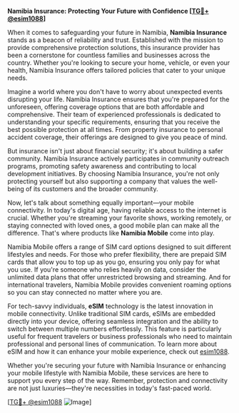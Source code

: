 **Namibia Insurance: Protecting Your Future with Confidence [[TG💪+ @esim1088](https://t.me/s/esim1088)]**

When it comes to safeguarding your future in Namibia, **Namibia Insurance** stands as a beacon of reliability and trust. Established with the mission to provide comprehensive protection solutions, this insurance provider has been a cornerstone for countless families and businesses across the country. Whether you're looking to secure your home, vehicle, or even your health, Namibia Insurance offers tailored policies that cater to your unique needs.

Imagine a world where you don't have to worry about unexpected events disrupting your life. Namibia Insurance ensures that you're prepared for the unforeseen, offering coverage options that are both affordable and comprehensive. Their team of experienced professionals is dedicated to understanding your specific requirements, ensuring that you receive the best possible protection at all times. From property insurance to personal accident coverage, their offerings are designed to give you peace of mind.

But insurance isn't just about financial security; it's about building a safer community. Namibia Insurance actively participates in community outreach programs, promoting safety awareness and contributing to local development initiatives. By choosing Namibia Insurance, you're not only protecting yourself but also supporting a company that values the well-being of its customers and the broader community.

Now, let's talk about something equally important—your mobile connectivity. In today's digital age, having reliable access to the internet is crucial. Whether you're streaming your favorite shows, working remotely, or staying connected with loved ones, a good mobile plan can make all the difference. That's where products like **Namibia Mobile** come into play.

Namibia Mobile offers a range of SIM card options designed to suit different lifestyles and needs. For those who prefer flexibility, there are prepaid SIM cards that allow you to top up as you go, ensuring you only pay for what you use. If you're someone who relies heavily on data, consider the unlimited data plans that offer unrestricted browsing and streaming. And for international travelers, Namibia Mobile provides convenient roaming options so you can stay connected no matter where you are.

For tech-savvy individuals, **eSIM** technology is the latest innovation in mobile connectivity. Unlike traditional SIM cards, eSIMs are embedded directly into your device, offering seamless integration and the ability to switch between multiple numbers effortlessly. This feature is particularly useful for frequent travelers or business professionals who need to maintain professional and personal lines of communication. To learn more about eSIM and how it can enhance your mobile experience, check out [esim1088](https://t.me/s/esim1088).

Whether you're securing your future with Namibia Insurance or enhancing your mobile lifestyle with Namibia Mobile, these services are here to support you every step of the way. Remember, protection and connectivity are not just luxuries—they're necessities in today's fast-paced world.

[[TG💪+ @esim1088](https://t.me/s/esim1088) ![Image](https://i.postimg.cc/Y0z9fWf4/image.png)]
